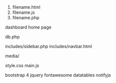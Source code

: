 <!-- Folder structure -->
<!-- ! /login/ -->
<!-- ! /dashboard/ -->


<!-- flow of file -->
1. filename.html
2. filename.js
3. filename.php

<!-- index.php -->
dashboard home page

<!-- database -->
db.php

<!-- includes -->
includes/sidebar.php
includes/navbar.html

<!-- user uploads -->
media/

<!-- globals -->
style.css
main.js

<!-- libraries & frameworks -->
bootstrap 4
jquery
fontawesome
datatables
notifyjs